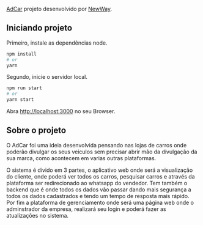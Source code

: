 [AdCar]() projeto desenvolvido por [NewWay](https://neway946576676.wordpress.com).

## Iniciando projeto

Primeiro, instale as dependências node.

```bash
npm install
# or
yarn 
```

Segundo, inicie o servidor local.

```bash
npm run start
# or
yarn start
```

Abra [http://localhost:3000](http://localhost:3000) no seu Browser.

## Sobre o projeto

O AdCar foi uma ideia desenvolvida pensando nas lojas de carros onde poderão
divulgar os seus veiculos sem precisar abrir mão da divulgação da sua marca, como 
acontecem em varias outras plataformas.

O sistema é divido em 3 partes, o aplicativo web onde será a visualização do cliente, onde poderá ver todos os carros, pesquisar carros e através da plataforma ser redirecionado ao whatsapp do vendedor. Tem também o backend que é onde todos os dados vão passar dando mais segurança a todos os dados cadastrados e tendo um tempo de resposta mais rápido. Por fim a plataforma de gerenciamento onde será uma página web onde o adminstrador da empresa, realizará seu login e poderá fazer as atualizações no sistema.
